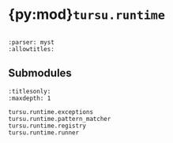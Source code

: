 # {py:mod}`tursu.runtime`

```{py:module} tursu.runtime
```

```{autodoc2-docstring} tursu.runtime
:parser: myst
:allowtitles:
```

## Submodules

```{toctree}
:titlesonly:
:maxdepth: 1

tursu.runtime.exceptions
tursu.runtime.pattern_matcher
tursu.runtime.registry
tursu.runtime.runner
```
